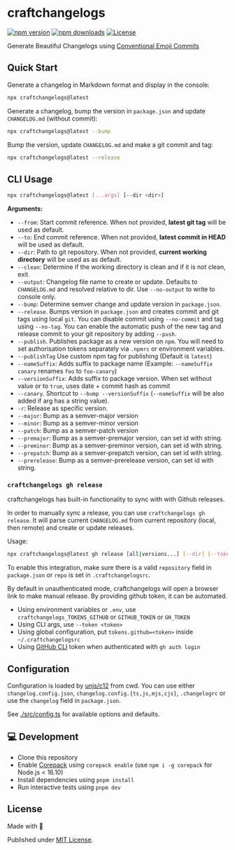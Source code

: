 # craftchangelogs

[![npm version][npm-version-src]][npm-version-href]
[![npm downloads][npm-downloads-src]][npm-downloads-href]
[![License][license-src]][license-href]

Generate Beautiful Changelogs using [Conventional Emoji Commits](https://www.conventional-emoji-commits.site)

## Quick Start

Generate a changelog in Markdown format and display in the console:

```sh
npx craftchangelogs@latest
```

Generate a changelog, bump the version in `package.json` and update `CHANGELOG.md` (without commit):

```sh
npx craftchangelogs@latest --bump
```

Bump the version, update `CHANGELOG.md` and make a git commit and tag:

```sh
npx craftchangelogs@latest --release
```

## CLI Usage

```sh
npx craftchangelogs@latest [...args] [--dir <dir>]
```

**Arguments:**

- `--from`: Start commit reference. When not provided, **latest git tag** will be used as default.
- `--to`: End commit reference. When not provided, **latest commit in HEAD** will be used as default.
- `--dir`: Path to git repository. When not provided, **current working directory** will be used as as default.
- `--clean`: Determine if the working directory is clean and if it is not clean, exit.
- `--output`: Changelog file name to create or update. Defaults to `CHANGELOG.md` and resolved relative to dir. Use `--no-output` to write to console only.
- `--bump`: Determine semver change and update version in `package.json`.
- `--release`. Bumps version in `package.json` and creates commit and git tags using local `git`. You can disable commit using `--no-commit` and tag using `--no-tag`. You can enable the automatic push of the new tag and release commit to your git repository by adding `--push`.
- `--publish`. Publishes package as a new version on `npm`. You will need to set authorisation tokens separately via `.npmrc` or environment variables.
- `--publishTag` Use custom npm tag for publishing (Default is `latest`)
- `--nameSuffix`: Adds suffix to package name (Example: `--nameSuffix canary` renames `foo` to `foo-canary`)
- `--versionSuffix`: Adds suffix to package version. When set without value or to `true`, uses date + commit hash as commit
- `--canary`. Shortcut to `--bump --versionSuffix` (`--nameSuffix` will be also added if arg has a string value).
- `-r`: Release as specific version.
- `--major`: Bump as a semver-major version
- `--minor`: Bump as a semver-minor version
- `--patch`: Bump as a semver-patch version
- `--premajor`: Bump as a semver-premajor version, can set id with string.
- `--preminor`: Bump as a semver-preminor version, can set id with string.
- `--prepatch`: Bump as a semver-prepatch version, can set id with string.
- `--prerelease`: Bump as a semver-prerelease version, can set id with string.

### `craftchangelogs gh release`

craftchangelogs has built-in functionality to sync with with Github releases.

In order to manually sync a release, you can use `craftchangelogs gh release`. It will parse current `CHANGELOG.md` from current repository (local, then remote) and create or update releases.

Usage:

```sh
npx craftchangelogs@latest gh release [all|versions...] [--dir] [--token]
```

To enable this integration, make sure there is a valid `repository` field in `package.json` or `repo` is set in `.craftchangelogsrc`.

By default in unauthenticated mode, craftchangelogs will open a browser link to make manual release. By providing github token, it can be automated.

- Using environment variables or `.env`, use `craftchangelogs_TOKENS_GITHUB` or `GITHUB_TOKEN` or `GH_TOKEN`
- Using CLI args, use `--token <token>`
- Using global configuration, put `tokens.github=<token>` inside `~/.craftchangelogsrc`
- Using [GitHub CLI](https://cli.github.com/) token when authenticated with `gh auth login`

## Configuration

Configuration is loaded by [unjs/c12](https://github.com/unjs/c12) from cwd. You can use either `changelog.config.json`, `changelog.config.{ts,js,mjs,cjs}`, `.changelogrc` or use the `changelog` field in `package.json`.

See [./src/config.ts](./src/config.ts) for available options and defaults.

## 💻 Development

- Clone this repository
- Enable [Corepack](https://github.com/nodejs/corepack) using `corepack enable` (use `npm i -g corepack` for Node.js < 16.10)
- Install dependencies using `pnpm install`
- Run interactive tests using `pnpm dev`

## License

Made with 💛

Published under [MIT License](./LICENSE).

<!-- Badges -->

[npm-version-src]: https://img.shields.io/npm/v/craftchangelogs?style=flat&colorA=18181B&colorB=F0DB4F
[npm-version-href]: https://npmjs.com/package/craftchangelogs
[npm-downloads-src]: https://img.shields.io/npm/dm/craftchangelogs?style=flat&colorA=18181B&colorB=F0DB4F
[npm-downloads-href]: https://npmjs.com/package/craftchangelogs
[codecov-src]: https://img.shields.io/codecov/c/gh/unjs/craftchangelogs/main?style=flat&colorA=18181B&colorB=F0DB4F
[codecov-href]: https://codecov.io/gh/unjs/craftchangelogs
[license-src]: https://img.shields.io/github/license/unjs/craftchangelogs.svg?style=flat&colorA=18181B&colorB=F0DB4F
[license-href]: https://github.com/unjs/craftchangelogs/blob/main/LICENSE
